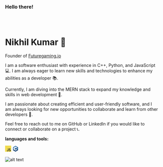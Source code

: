 ### Hello there!
<br />
<br />

# Nikhil Kumar 🚀

Founder of [Futuregaming.io](https://futuregaming.io)

I am a software enthusiast with experience in C++, Python, and JavaScript 💻. I am always eager to learn new skills and technologies to enhance my abilities as a developer 📚.

Currently, I am diving into the MERN stack to expand my knowledge and skills in web development 🚀.

I am passionate about creating efficient and user-friendly software, and I am always looking for new opportunities to collaborate and learn from other developers 🤝.

Feel free to reach out to me on GitHub or LinkedIn if you would like to connect or collaborate on a project 📞.

**languages and tools:**  

<code><img height="20" src="https://raw.githubusercontent.com/github/explore/80688e429a7d4ef2fca1e82350fe8e3517d3494d/topics/javascript/javascript.png"></code>
<code><img height="20" src="https://raw.githubusercontent.com/github/explore/80688e429a7d4ef2fca1e82350fe8e3517d3494d/topics/cpp/cpp.png"></code>

![alt text](https://github.com/abhisheknaiidu/abhisheknaiidu/blob/master/code.gif)





